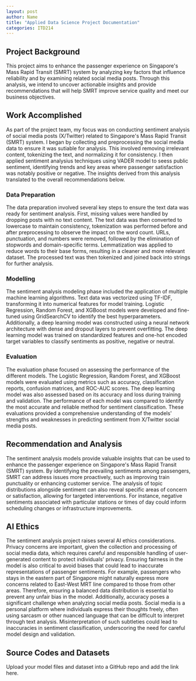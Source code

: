 ```yaml
---
layout: post
author: Name
title: "Applied Data Science Project Documentation"
categories: ITD214
---
```

## Project Background
This project aims to enhance the passenger experience on Singapore's Mass Rapid Transit (SMRT) system by analyzing key factors that influence reliability and by examining related social media posts. Through this analysis, we intend to uncover actionable insights and provide recommendations that will help SMRT improve service quality and meet our business objectives.

## Work Accomplished
As part of the project team, my focus was on conducting sentiment analysis of social media posts (X/Twitter) related to Singapore's Mass Rapid Transit (SMRT) system. I began by collecting and preprocessing the social media data to ensure it was sutiable for analysis. This involved removing irrelevant content, tokenizing the text, and normalizing it for consistency. I then applied sentiment analysius techniques using VADER model to seess public sentiment, identifying trends and key areas where passenger satisfaction was notably positive or negative. The insights derived from this analysis translated to the overall recommendations below.

### Data Preparation
The data preparation involved several key steps to ensure the text data was ready for sentiment analysis. First, missing values were handled by dropping posts with no text content. The text data was then converted to lowercase to maintain consistency, tokenization was performed before and after preprocessing to observe the impact on the word count. URLs, punctuation, and numbers were removed, followed by the elimination of stopwords and domain-specific terms. Lemmatization was applied to reduce words to their base forms, resulting in a cleaner and more relevant dataset. The processed text was then tokenized and joined back into strings for further analysis.

### Modelling
The sentiment analysis modeling phase included the application of multiple machine learning algorithms. Text data was vectorized using TF-IDF, transforming it into numerical features for model training. Logistic Regression, Random Forest, and XGBoost models were developed and fine-tuned using GridSearchCV to identify the best hyperparameters. Additionally, a deep learning model was constructed using a neural network architecture with dense and dropout layers to prevent overfitting. The deep learning model was trained on standardized features and one-hot encoded target variables to classify sentiments as positive, negative or neutral. 

### Evaluation
The evaluation phase focused on assessing the performance of the different models. The Logistic Regression, Random Forest, and XGBoost models were evaluated using metrics such as accuracy, classification reports, confusion matrices, and ROC-AUC scores. The deep learning model was also assessed based on its accuracy and loss during training and validation. The performance of each model was compared to identify the most accurate and reliable method for sentiment classification. These evaluations provided a comprehensive understanding of the models' strengths and weaknesses in predicting sentiment from  X/Twitter social media posts.

## Recommendation and Analysis
The sentiment analysis models provide valuable insights that can be used to enhance the passenger experience on Singapore's Mass Rapid Transit (SMRT) system. By identifying the prevailing sentiments among passengers, SMRT can address issues more proactively, such as improving train punctuality or enhancing customer service. The analysis of topic distributions alongside sentiment can also reveal specific areas of concern or satisfaction, allowing for targeted interventions. For instance, negative sentiments associated with particular stations or times of day could inform scheduling changes or infrastructure improvements.

## AI Ethics
The sentiment analysis project raises several AI ethics considerations. Privacy concerns are important, given the collection and processing of social media data, which requires careful and responsible handling of user-generated content to protect individuals' privacy. Ensuring fairness in the model is also critical to avoid biases that could lead to inaccurate representations of passenger sentiments. For example, passengers who stays in the eastern part of Singapore might naturally express more concerns related to East-West MRT line compared to those from other areas. Therefore, ensuring a balanced data distribution is essential to prevent any unfair bias in the model. Additionally, accuracy poses a significant challenge when analyzing social media posts. Social media is a personal platform where individuals express their thoughts freely, often using sarcasm or other nuanced language that can be difficult to interpret through text analysis. Misinterpretation of such subtleties could lead to inaccuracies in sentiment classification, underscoring the need for careful model design and validation.   

## Source Codes and Datasets
Upload your model files and dataset into a GitHub repo and add the link here. 
